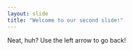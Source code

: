 ```yaml
---
layout: slide
title: "Welcome to our second slide!"
---
```

Neat, huh?
Use the left arrow to go back!

